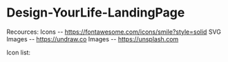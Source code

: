 # Design-YourLife-LandingPage

Recources: 
Icons -- https://fontawesome.com/icons/smile?style=solid 
SVG Images -- https://undraw.co
Images -- https://unsplash.com

Icon list: 
<i class="fas fa-smile"></i>
<i class="fas fa-meh"></i>
<i class="fas fa-frown"></i>